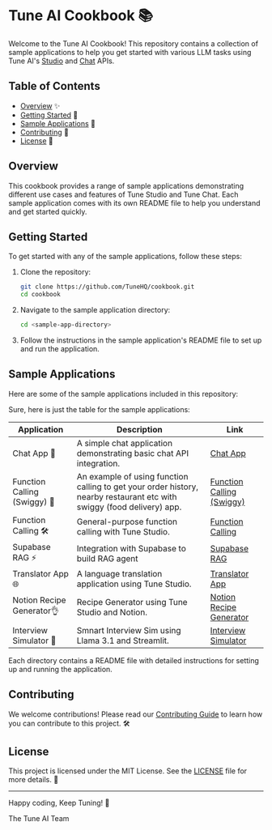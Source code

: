 Tune AI Cookbook 📚
=================

Welcome to the Tune AI Cookbook! This repository contains a collection of sample applications to help you get started with various LLM tasks using Tune AI's [Studio](https://studio.tune.app?utm_source=github&utm_medium=repository&utm_campaign=cookbook) and [Chat](https://chat.tune.app?utm_source=github&utm_medium=repository&utm_campaign=cookbook) APIs.

## Table of Contents

- [Overview](#overview) ✨
- [Getting Started](#getting-started) 🚀
- [Sample Applications](#sample-applications) 📂
- [Contributing](#contributing) 🤝
- [License](#license) 📜

## Overview

This cookbook provides a range of sample applications demonstrating different use cases and features of Tune Studio and Tune Chat.
Each sample application comes with its own README file to help you understand and get started quickly.

## Getting Started

To get started with any of the sample applications, follow these steps:

1. Clone the repository:
   ```sh
   git clone https://github.com/TuneHQ/cookbook.git
   cd cookbook
   ```

2. Navigate to the sample application directory:
   ```sh
   cd <sample-app-directory>
   ```

3. Follow the instructions in the sample application's README file to set up and run the application.

## Sample Applications

Here are some of the sample applications included in this repository:

Sure, here is just the table for the sample applications:

| Application | Description | Link |
| ----------- | ----------- | ---- |
| Chat App 💬 | A simple chat application demonstrating basic chat API integration. | [Chat App](chatapp/README.md) |
| Function Calling (Swiggy) 🍔 | An example of using function calling to get your order history, nearby restaurant etc with swiggy (food delivery) app. | [Function Calling (Swiggy)](function-calling-swiggy/README.md) |
| Function Calling 🛠️ | General-purpose function calling with Tune Studio. | [Function Calling](function-calling/README.md) |
| Supabase RAG ⚡ | Integration with Supabase to build RAG agent | [Supabase RAG](supabase-rag/README.md) |
| Translator App 🌐 | A language translation application using Tune Studio. | [Translator App](translator-app/README.md) |
| Notion Recipe Generator👌 | Recipe Generator using Tune Studio and Notion. | [Notion Recipe Generator](notion-recipe-generator/README.md) |
| Interview Simulator 👔 | Smnart Interview Sim using Llama 3.1 and Streamlit. | [Interview Simulator](interview-simulator/README.md) |

Each directory contains a README file with detailed instructions for setting up and running the application.

## Contributing

We welcome contributions! Please read our [Contributing Guide](CONTRIBUTING.md) to learn how you can contribute to this project. 🛠️

## License

This project is licensed under the MIT License. See the [LICENSE](LICENSE) file for more details. 📜

---

Happy coding, Keep Tuning! 🎉

The Tune AI Team
